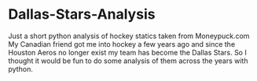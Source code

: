 # Dallas-Stars-Analysis
Just a short python analysis of hockey statics taken from Moneypuck.com
My Canadian friend got me into hockey a few years ago and since the Houston Aeros no longer exist my team has become the Dallas Stars.
So I thought it would be fun to do some analysis of them across the years with python.
